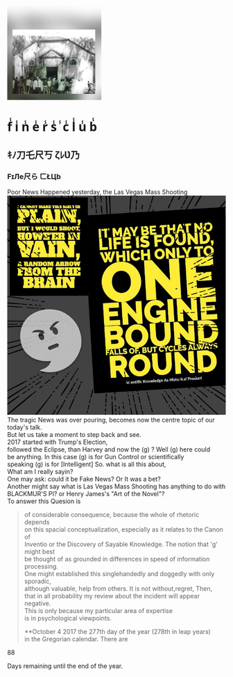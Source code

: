 ![](/assets/1481229413215.jpg)

# f̾ i̾ n̾ e̾ r̾ s̾ ̾ c̾ l̾ u̾ b̾

## ｷﾉ刀乇尺丂 ζﾚƲ乃

### FɪЛe尺ら ㄈŁЦb

Poor News Happened yesterday, the Las Vegas Mass Shooting  
![](/IMG_20170927_222520.jpg)  
The tragic News was over pouring, becomes now the centre topic of our today's talk.  
 But let us take a moment to step back and see.  
 2017 started with Trump's Election,  
followed the Eclipse, than Harvey and now the \(g\) ? Well \(g\) here could  
be anything. In this case \(g\) is for Gun Control or scientifically  
speaking \(g\) is for \[Intelligent\] So. what is all this about,  
What am I really sayin?  
One may ask: could it be Fake News? Or It was a bet?  
  Another might say what is Las Vegas Mass Shooting has anything to do with  
 BLACKMUR'S PI? or Henry James's "Art of the Novel"?  
  To answer this Quesion is

> of considerable consequence, because the whole of rhetoric depends  
>       on this spacial conceptualization, especially as it relates to the Canon of  
>         Inventio or the Discovery of Sayable Knowledge. The notion that 'g' might best  
>        be thought of as grounded in differences in speed of information processing.  
>       One might established this singlehandedly and doggedly with only sporadic,  
>       although valuable, help from others. It is not without,regret, Then,  
>       that in all probability my review about the incident will appear negative.  
>       This is only because my particular area of expertise  
>     is in psychological viewpoints.
>
> \*\*October 4 2017 the 277th day of the year \(278th in leap years\)  
> in the Gregorian calendar. There are

88

Days remaining until the end of the year.

